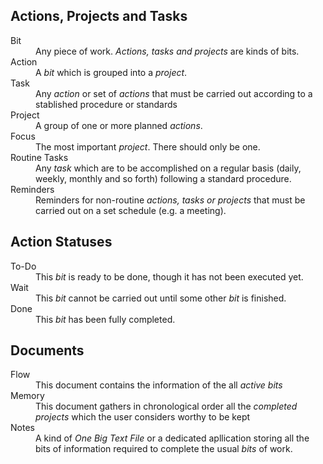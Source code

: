<h2>Actions, Projects and Tasks</h2>

<dl>
<dt>Bit</dt>

<dd>Any piece of work. <em>Actions, tasks and projects</em> are kinds of bits.</dd>

<dt>Action</dt>
  
<dd>A <em>bit</em> which is grouped into a <em>project</em>.</dd>

<dt>Task</dt>
  
<dd>Any <em>action</em> or set of <em>actions</em> that must be carried out according to a stablished procedure or standards</dd>
  
<dt>Project</dt>
  
<dd>A group of one or more planned <em>actions</em>.</dd>
  
<dt>Focus</dt>
  
<dd>The most important <em>project</em>. There should only be one.</dd>
  
<dt>Routine Tasks</dt>
  
<dd>Any <em>task</em> which are to be accomplished on a regular basis (daily, weekly, monthly and so forth) following a standard procedure.</dd>
  
<dt>Reminders</dt>
  
<dd>Reminders for non-routine <em>actions, tasks or projects</em> that must be carried out on a set schedule (e.g. a meeting).</dd>

<h2>Action Statuses</h2>

<dl>

<dt>To-Do</dt>

<dd>This <em>bit</em> is ready to be done, though it has not been executed yet.

<dt>Wait</dt>

<dd>This <em>bit</em> cannot be carried out until some other <em>bit</em> is finished.</dd>

<dt>Done</dt>

<dd>This <em>bit</em> has been fully completed.</dd>

</dl>

<h2>Documents</h2>

<dl>
<dt>Flow</dt>
<dd>This document contains the information of the all <em>active bits</em></dd>

<dt>Memory</dt>
<dd>This document gathers in chronological order all the <em>completed</em> <em>projects</em> which the user considers worthy to be kept</dd>

<dt>Notes</dt>

<dd>A kind of <em>One Big Text File</em> or a dedicated apllication storing all the bits of information required to complete the usual <em>bits</em> of work.</dd>
</dl>
